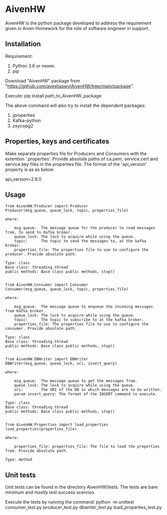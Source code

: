 # AivenHW

AivenHW is the python package developed to address the requirement given in Aiven Homework for
the role of software engineer in support.


## Installation

Requirement:
1. Python 3.6 or newer.
2. pip


Download "AivenHW" package from "https://github.com/ayeshaswy/AivenHW/tree/main/package".

Execute: 
        pip install path_to_AivenHW_package

The above command will also try to install the dependent packages:
1. jproperties 
2. Kafka-python
3. psycopg2


## Properties, keys and certificates

Make separate properties file for Producers and Consumers with the extention '.properties'.
Provide absolute paths of ca.pem, service.cert and service.key files in the properties file.
The format of the 'api_version' property is as as below:

api_version=2.6.0


## Usage


    from AivenHW.Producer import Producer
    Producer(msg_queue, queue_lock, topic, properties_file)

    where:

        msg_queue: 	The message queue for the producer to read messages from, to send to Kafka broker.
        queue_lock: The lock to acquire while using the queue.
        topic: 		The topic to send the messages to, at the kafka broker.
        properties_file: The properties file to use to configure the producer. Provide absolute path.
	
    Type: class
    Base class: threading.thread
    public methods: Base class public methods, stop()


    from AivenHW.Consumer import Consumer
    Consumer(msg_queue, queue_lock, topic, properties_file)

    where:

        msg_queue: 	The message queue to enqueue the incoming messages from Kafka broker.
        queue_lock: The lock to acquire while using the queue.
        topic: 		The topic to subscribe to at the kafka broker.
        properties_file: The properties file to use to configure the consumer. Provide absolute path.
	
    Type: class
    Base class: threading.thread
    public methods: Base class public methods, stop()


    from AivenHW.DBWriter import DBWriter
    DBWriter(msg_queue, queue_lock, uri, insert_query)

    where:

        msg_queue: 	The message queue to get the messages from.
        queue_lock: The lock to acquire while using the queue.
        uri: 		The URI of the DB in which messages are to be written.
        param insert_query: The format of the INSERT command to execute.
	
    Type: class
    Base class: threading.thread
    public methods: Base class public methods, stop()
	

    from AivenHW.Properties import load_properties
    load_properties(properties_file)

    where:
	
        properties_file: properties_file: The file to load the properties from. Provide absolute path.

    Type: method


## Unit tests

Unit tests can be found in the directory AivenHW/tests.
The tests are bare minimum and mostly test success scenrios.

Execute the tests by running the command:
        python -m unittest consumer_test.py producer_test.py dbwriter_test.py load_properties_test.py

